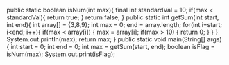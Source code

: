 
public  static boolean isNum(int max){
	        final int standardVal = 10;
	        if(max < standardVal){
	            return true;
	        }
	        return false;
	    }
	    public static int getSum(int start, int end){
	        int array[] = {3,8,9};
	        int max = 0;
	        end = array.length;
	        for(int i=start; i<end; i++){
	            if(max < array[i]) {
	            	max = array[i];
	            	if(max > 10) {
	            		return 0;
	            	}
	           }
	        }
	        System.out.println(max);
	        return max;
	    }
	    public static void main(String[] args) {
        int start = 0;
        int end = 0;
        int max = getSum(start, end);
        boolean isFlag = isNum(max);
        System.out.print(isFlag);